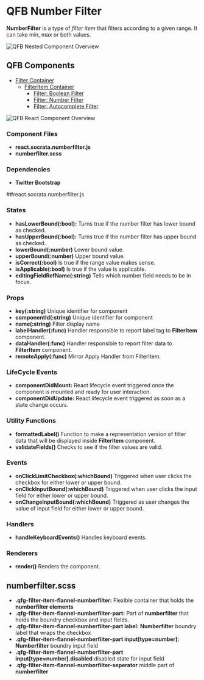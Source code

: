 # QFB Number Filter

__NumberFilter__ is a type of _filter item_ that filters according to a given range. It can take min, max or both values.

![QFB Nested Component Overview](https://github.com/socrata/realtime-pilot-frontend/blob/develop/app/assets/javascripts/components/docs/imgs/qfb_components_diagram_1.png "QFB Filters Overview")

## QFB Components
- [Filter Container](https://github.com/socrata/realtime-pilot-frontend/tree/develop/app/assets/javascripts/components/qfb/filtercontainer)
  - [FilterItem Container](https://github.com/socrata/realtime-pilot-frontend/tree/develop/app/assets/javascripts/components/qfb/filteritem)
    - [Filter: Boolean Filter](https://github.com/socrata/realtime-pilot-frontend/tree/develop/app/assets/javascripts/components/qfb/booleanfilter)
    - [Filter: Number Filter](https://github.com/socrata/realtime-pilot-frontend/tree/develop/app/assets/javascripts/components/qfb/numberfilter)
    - [Filter: Autocomplete Filter](https://github.com/socrata/realtime-pilot-frontend/tree/develop/app/assets/javascripts/components/qfb/autocompletefilter)

![QFB React Component Overview](https://github.com/socrata/realtime-pilot-frontend/blob/develop/app/assets/javascripts/components/docs/imgs/qfb_components_diagram_2.jpg "QFB Filters Overview")

### Component Files
- __react.socrata.numberfilter.js__
- __numberfilter.scss__

### Dependencies
- __Twitter Bootstrap__

##react.socrata.numberfilter.js

### States
- __hasLowerBound(:bool):__ Turns true if the number filter has lower bound as checked.
- __hasUpperBound(:bool):__ Turns true if the number filter has upper bound as checked.
- __lowerBound(:number)__ Lower bound value.
- __upperBound(:number)__ Upper bound value.
- __isCorrect(:bool)__ Is true if the range value makes sense.
- __isApplicable(:bool)__ Is true if the value is applicable.
- __editingFieldRefName(:string)__ Tells which number field needs to be in focus.

### Props
- __key(:string)__ Unique identifier for component
- __componentId(:string)__ Unique identifier for component
- __name(:string)__ Filter display name
- __labelHandler(:func)__ Handler responsible to report label tag to __FilterItem__ component.
- __dataHandler(:func)__ Handler responsible to report filter data to __FilterItem__ component.
- __remoteApply(:func)__ Mirror Apply Handler from FilterItem.

### LifeCycle Events
- __componentDidMount:__ React lifecycle event triggered once the component is mounted and ready for user interaction.
- __componentDidUpdate:__ React lifecycle event triggered as soon as a state change occurs.

### Utility Functions
- __formattedLabel()__ Function to make a representation version of filter data that will be displayed inside __FilterItem__ component.
- __validateFields()__ Checks to see if the filter values are valid.

### Events
- __onClickLimitCheckbox(:whichBound)__ Triggered when user clicks the checkbox for either lower or upper bound.
- __onClickInputBound(:whichBound)__ Triggered when user clicks the input field for either lower or upper bound.
- __onChangeInputBound(:whichBound)__ Triggered as user changes the value of input field for either lower or upper bound.

### Handlers
- __handleKeyboardEvents()__ Handles keyboard events.

### Renderers
- __render()__ Renders the component.

## numberfilter.scss
- __.qfg-filter-item-flannel-numberfilter:__ Flexible container that holds the __numberfilter elements__
- __.qfg-filter-item-flannel-numberfilter-part:__ Part of __numberfilter__ that holds the boundry checkbox and input fields.
- __.qfg-filter-item-flannel-numberfilter-part label:__ __Numberfilter__ boundry label that wraps the checkbox
- __.qfg-filter-item-flannel-numberfilter-part input[type=number]:__ __Numberfilter__ boundry input field
- __.qfg-filter-item-flannel-numberfilter-part input[type=number].disabled__ disabled state for input field
- __.qfg-filter-item-flannel-numberfilter-seperator__ middle part of __numberfilter__